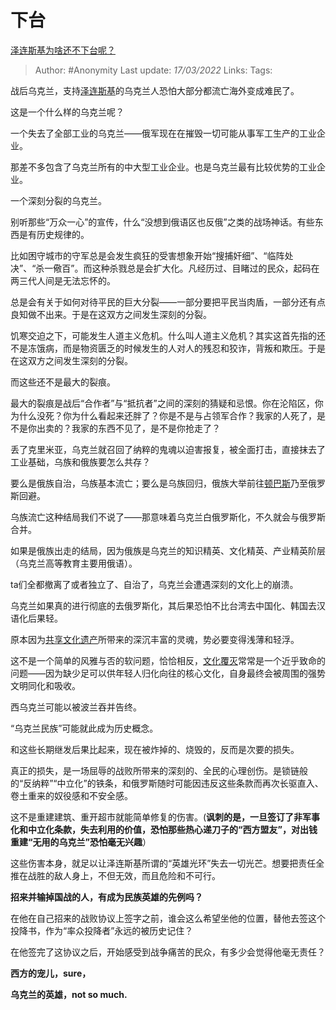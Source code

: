 # 下台
[泽连斯基为啥还不下台呢？](https://www.zhihu.com/question/519329938/answer/2396107259)

> Author: #Anonymity 
> Last update: *17/03/2022* 
> Links:
> Tags: 

战后乌克兰，支持[泽连斯基](https://www.zhihu.com/search?q=%E6%B3%BD%E8%BF%9E%E6%96%AF%E5%9F%BA&search_source=Entity&hybrid_search_source=Entity&hybrid_search_extra=%7B%22sourceType%22%3A%22answer%22%2C%22sourceId%22%3A2396107259%7D)的乌克兰人恐怕大部分都流亡海外变成难民了。

这是一个什么样的乌克兰呢？

一个失去了全部工业的乌克兰——俄军现在在摧毁一切可能从事军工生产的工业企业。

那差不多包含了乌克兰所有的中大型工业企业。也是乌克兰最有比较优势的工业企业。

  

一个深刻分裂的乌克兰。

别听那些“万众一心”的宣传，什么“没想到俄语区也反俄”之类的战场神话。有些东西是有历史规律的。

比如困守城市的守军总是会发生疯狂的受害想象开始“搜捕奸细”、“临阵处决”、“杀一儆百”。而这种杀戮总是会扩大化。凡经历过、目睹过的民众，起码在两三代人间是无法忘怀的。

总是会有关于如何对待平民的巨大分裂——一部分要把平民当肉盾，一部分还有点良知做不出来。于是在这双方之间发生深刻的分裂。

饥寒交迫之下，可能发生人道主义危机。什么叫人道主义危机？其实这首先指的还不是冻饿病，而是物资匮乏的时候发生的人对人的残忍和狡诈，背叛和欺压。于是在这双方之间发生深刻的分裂。

而这些还不是最大的裂痕。

最大的裂痕是战后“合作者”与“抵抗者”之间的深刻的猜疑和忌恨。你在沦陷区，你为什么没死？你为什么看起来还胖了？你是不是与占领军合作？我家的人死了，是不是你出卖的？我家的东西不见了，是不是你抢走了？

丢了克里米亚，乌克兰就召回了纳粹的鬼魂以迫害报复，被全面打击，直接抹去了工业基础，乌族和俄族要怎么共存？

要么是俄族自治，乌族基本流亡；要么是乌族回归，俄族大举前往[顿巴斯](https://www.zhihu.com/search?q=%E9%A1%BF%E5%B7%B4%E6%96%AF&search_source=Entity&hybrid_search_source=Entity&hybrid_search_extra=%7B%22sourceType%22%3A%22answer%22%2C%22sourceId%22%3A2396107259%7D)乃至俄罗斯回避。

乌族流亡这种结局我们不说了——那意味着乌克兰白俄罗斯化，不久就会与俄罗斯合并。

如果是俄族出走的结局，因为俄族是乌克兰的知识精英、文化精英、产业精英阶层（乌克兰高等教育主要用俄语）。

ta们全都撤离了或者独立了、自治了，乌克兰会遭遇深刻的文化上的崩溃。

乌克兰如果真的进行彻底的去俄罗斯化，其后果恐怕不比台湾去中国化、韩国去汉语化后果轻。

原本因为[共享文化遗产](https://www.zhihu.com/search?q=%E5%85%B1%E4%BA%AB%E6%96%87%E5%8C%96%E9%81%97%E4%BA%A7&search_source=Entity&hybrid_search_source=Entity&hybrid_search_extra=%7B%22sourceType%22%3A%22answer%22%2C%22sourceId%22%3A2396107259%7D)所带来的深沉丰富的灵魂，势必要变得浅薄和轻浮。

这不是一个简单的风雅与否的软问题，恰恰相反，[文化覆灭](https://www.zhihu.com/search?q=%E6%96%87%E5%8C%96%E8%A6%86%E7%81%AD&search_source=Entity&hybrid_search_source=Entity&hybrid_search_extra=%7B%22sourceType%22%3A%22answer%22%2C%22sourceId%22%3A2396107259%7D)常常是一个近乎致命的问题——因为缺少足可以供年轻人归化向往的核心文化，自身最终会被周围的强势文明同化和吸收。

西乌克兰可能以被波兰吞并告终。

“乌克兰民族”可能就此成为历史概念。

  

和这些长期继发后果比起来，现在被炸掉的、烧毁的，反而是次要的损失。

真正的损失，是一场屈辱的战败所带来的深刻的、全民的心理创伤。是锁链般的“反纳粹”“中立化”的铁条，和俄罗斯随时可能因违反这些条款而再次长驱直入、卷土重来的奴役感和不安全感。

这不是重建建筑、重开超市就能简单修复的伤害。(**讽刺的是，一旦签订了非军事化和中立化条款，失去利用的价值，恐怕那些热心递刀子的“西方盟友”，对出钱重建“无用的乌克兰”恐怕毫无兴趣**）

  

这些伤害本身，就足以让泽连斯基所谓的“英雄光环”失去一切光芒。想要把责任全推在战胜的敌人身上，不但无效，而且危险和不可行。

  

**招来并输掉国战的人，有成为民族英雄的先例吗？**

在他在自己招来的战败协议上签字之前，谁会这么希望坐他的位置，替他去签这个投降书，作为“率众投降者”永远的被历史记住？

在他签完了这协议之后，开始感受到战争痛苦的民众，有多少会觉得他毫无责任？

  

**西方的宠儿，sure，**

**乌克兰的英雄，not so much.**